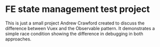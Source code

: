 # FE state management test project

This is just a small project Andrew Crawford created to discuss the difference between Vuex and the Observable pattern. It demonstrates a simple race condition showing the difference in debugging in both approaches.
